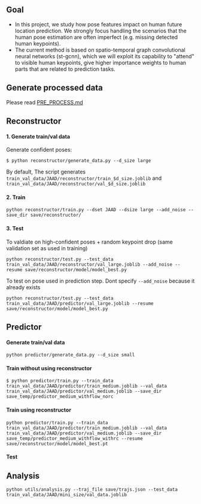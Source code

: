 

## Goal 

 - In this project, we study how pose features impact on human future location prediction. We strongly focus handling the scenarios that 
 the human pose estimation are often imperfect (e.g. missing detected human keypoints). 
 - The current method is based on spatio-temporal graph convolutional neural networks (st-gcnn), which we will exploit its capability to "attend" to visible human keypoints, 
 give higher importance weights to human parts that are related to prediction tasks. 


## Generate processed data  
Please read [PRE_PROCESS.md](PRE_PROCESS.md)


## Reconstructor 
#### 1. Generate train/val data 
Generate confident poses:
```
$ python reconstructor/generate_data.py --d_size large
```
By default, The script generates `train_val_data/JAAD/reconstructor/train_$d_size.joblib` and `train_val_data/JAAD/reconstructor/val_$d_size.joblib`

#### 2. Train
```
python reconstructor/train.py --dset JAAD --dsize large --add_noise --save_dir save/reconstructor/
```

#### 3. Test

To valdiate on high-confident poses + random keypoint drop (same validation set as used in training)
```
python reconstructor/test.py --test_data train_val_data/JAAD/reconstructor/val_large.joblib --add_noise --resume save/reconstructor/model/model_best.py
```
To test on pose used in prediction step. Dont specify `--add_noise` because it already exists
```
python reconstructor/test.py --test_data train_val_data/JAAD/predictor/val_large.joblib --resume save/reconstructor/model/model_best.py
```

## Predictor
#### Generate train/val data
```
python predictor/generate_data.py --d_size small
```
#### Train without using reconstructor
```
$ python predictor/train.py --train_data train_val_data/JAAD/predictor/train_medium.joblib --val_data train_val_data/JAAD/predictor/val_medium.joblib --save_dir save_temp/predictor_medium_withflow_norc
```

#### Train using reconstructor
```
python predictor/train.py --train_data train_val_data/JAAD/predictor/train_medium.joblib --val_data train_val_data/JAAD/predictor/val_medium.joblib --save_dir save_temp/predictor_medium_withflow_withrc --resume save/reconstructor/model/model_best.pt
```
#### Test

## Analysis

```
python utils/analysis.py --traj_file save/trajs.json --test_data train_val_data/JAAD/mini_size/val_data.joblib
```




